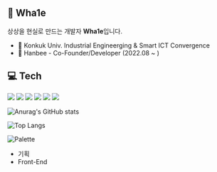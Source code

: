 🐋 Wha1e
-------------
상상을 현실로 만드는 개발자 **Wha1e**입니다.

 - 🏫 Konkuk Univ. Industrial Engineerging & Smart ICT Convergence
 - 🏢  Hanbee - Co-Founder/Developer (2022.08 ~ )


💻 Tech
-------------
<p>
 <img src="https://img.shields.io/badge/React-61DAFB?style=flat&logo=React&logoColor=black"/>
<img src="https://img.shields.io/badge/Next.js-000000?style=flat&logo=Next.js&logoColor=white"/>
<img src="https://img.shields.io/badge/Typescript-3178C6?style=flat-square&logo=Typescript&logoColor=white"/>
<img src="https://img.shields.io/badge/JavaScript-F7DF1E?style=flat-square&logo=javascript&logoColor=black"/>
<img src="https://img.shields.io/badge/Sass-CC6699?style=flat&logo=Sass&logoColor=white"/>
<img src="https://img.shields.io/badge/CSS3-1572B6?style=flat&logo=css3&logoColor=white"/>
 </p>

![Anurag's GitHub stats](https://github-readme-stats.vercel.app/api?username=wherewhale&show_icons=true&theme=prussian)

![Top Langs](https://github-readme-stats.vercel.app/api/top-langs/?username=wherewhale&langs_count=10&layout=compact&theme=prussian)


![Palette](https://pa1ette.com)
- 기획
- Front-End
